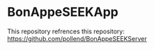 # BonAppeSEEKApp

This repository refrences this repository: https://github.com/pollend/BonAppeSEEKServer
